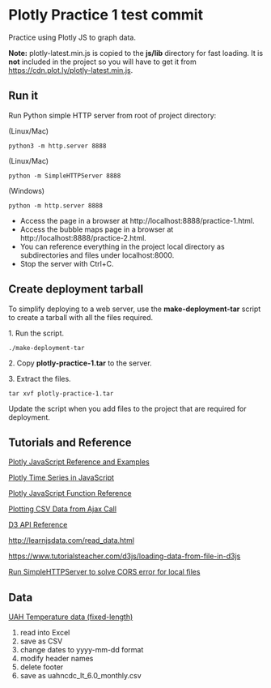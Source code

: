 # Plotly Practice 1 test commit

Practice using Plotly JS to graph data.

**Note:** plotly-latest.min.js is copied to the **js/lib** directory for
fast loading. It is **not** included in the project so you will have to
get it from https://cdn.plot.ly/plotly-latest.min.js.

## Run it

Run Python simple HTTP server from root of project directory:

(Linux/Mac)
```shell
python3 -m http.server 8888
```
(Linux/Mac)
```shell
python -m SimpleHTTPServer 8888
```
(Windows)
```shell
python -m http.server 8888
```

- Access the page in a browser at http://localhost:8888/practice-1.html.
- Access the bubble maps page in a browser at http://localhost:8888/practice-2.html.
- You can reference everything in the project local directory as
subdirectories and files under localhost:8000.
- Stop the server with Ctrl+C.

## Create deployment tarball

To simplify deploying to a web server, use the **make-deployment-tar** 
script to create a tarball with all the files required.

1\. Run the script. 

```shell script
./make-deployment-tar
```

2\. Copy **plotly-practice-1.tar** to the server.

3\. Extract the files.

```shell script
tar xvf plotly-practice-1.tar
```

Update the script when you add files to the project that are 
required for deployment. 

## Tutorials and Reference

[Plotly JavaScript Reference and Examples](https://plot.ly/javascript/)

[Plotly Time Series in JavaScript](https://plot.ly/javascript/time-series/)

[Plotly JavaScript Function Reference](https://plot.ly/javascript/plotlyjs-function-reference/)

[Plotting CSV Data from Ajax Call](https://plot.ly/javascript/ajax-call/)

[D3 API Reference](https://github.com/d3/d3/blob/master/API.md)

http://learnjsdata.com/read_data.html

https://www.tutorialsteacher.com/d3js/loading-data-from-file-in-d3js

[Run SimpleHTTPServer to solve CORS error for local files](https://stackoverflow.com/questions/21006647/cannot-import-data-from-csv-file-in-d3)

## Data

[UAH Temperature data (fixed-length)](https://www.nsstc.uah.edu/data/msu/v6.0/tlt/uahncdc_lt_6.0.txt)

1. read into Excel
2. save as CSV
3. change dates to yyyy-mm-dd format
4. modify header names
5. delete footer
6. save as uahncdc_lt_6.0_monthly.csv
